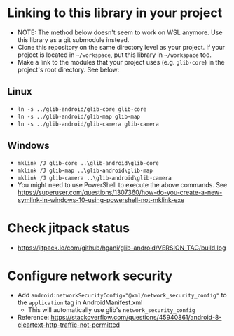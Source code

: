 
# Linking to this library in your project
- NOTE: The method below doesn't seem to work on WSL anymore. Use this library as a git submodule instead.
- Clone this repository on the same directory level as your project. If your project is located in `~/workspace`, put this library in `~/workspace` too.
- Make a link to the modules that your project uses (e.g. `glib-core`) in the project's root directory. See below:

## Linux
- `ln -s ../glib-android/glib-core glib-core`
- `ln -s ../glib-android/glib-map glib-map`
- `ln -s ../glib-android/glib-camera glib-camera`

## Windows
- `mklink /J glib-core ..\glib-android\glib-core`
- `mklink /J glib-map ..\glib-android\glib-map`
- `mklink /J glib-camera ..\glib-android\glib-camera`
- You might need to use PowerShell to execute the above commands. See https://superuser.com/questions/1307360/how-do-you-create-a-new-symlink-in-windows-10-using-powershell-not-mklink-exe

# Check jitpack status
- https://jitpack.io/com/github/hgani/glib-android/VERSION_TAG/build.log

# Configure network security
- Add `android:networkSecurityConfig="@xml/network_security_config"` to the `application` tag in AndroidManifest.xml
  - This will automatically use glib's `network_security_config`
- Reference: https://stackoverflow.com/questions/45940861/android-8-cleartext-http-traffic-not-permitted


